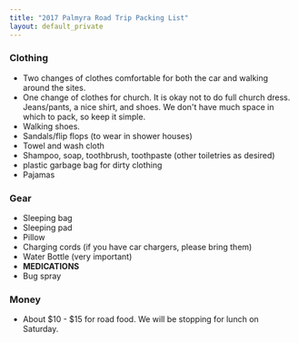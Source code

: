 ```yaml
---
title: "2017 Palmyra Road Trip Packing List"
layout: default_private
---
```


### Clothing

* Two changes of clothes comfortable for both the car and walking around the sites.
* One change of clothes for church. It is okay not to do full church dress. Jeans/pants, a nice shirt, and shoes. We don't have much space in which to pack, so keep it simple.
* Walking shoes. 
* Sandals/flip flops (to wear in shower houses)
* Towel and wash cloth
* Shampoo, soap, toothbrush, toothpaste (other toiletries as desired)
* plastic garbage bag for dirty clothing
* Pajamas

### Gear

* Sleeping bag
* Sleeping pad
* Pillow
* Charging cords (if you have car chargers, please bring them)
* Water Bottle (very important)
* **MEDICATIONS**
* Bug spray

### Money

* About $10 - $15 for road food. We will be stopping for lunch on Saturday. 